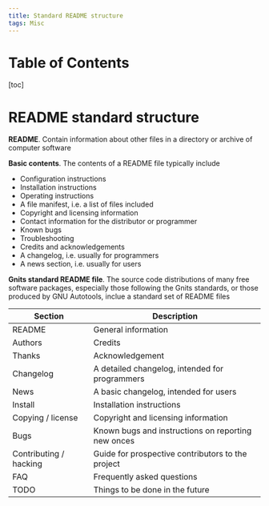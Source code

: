 ```yaml
---
title: Standard README structure
tags: Misc
---
```


# Table of Contents
[toc]

# README standard structure
**README**. Contain information about other files in a directory or archive of computer software

**Basic contents**. The contents of a README file typically include
* Configuration instructions
* Installation instructions
* Operating instructions
* A file manifest, i.e. a list of files included
* Copyright and licensing information
* Contact information for the distributor or programmer
* Known bugs
* Troubleshooting
* Credits and acknowledgements
* A changelog, i.e. usually for programmers
* A news section, i.e. usually for users

**Gnits standard README file**. The source code distributions of many free software packages, especially those following the Gnits standards, or those produced by GNU Autotools, inclue a standard set of README files

| Section | Description |
| --- | --- |
| README | General information |
| Authors | Credits |
| Thanks | Acknowledgement |
| Changelog | A detailed changelog, intended for programmers |
| News | A basic changelog, intended for users |
| Install | Installation instructions |
| Copying / license | Copyright and licensing information |
| Bugs | Known bugs and instructions on reporting new onces |
| Contributing / hacking | Guide for prospective contributors to the project |
| FAQ | Frequently asked questions |
| TODO | Things to be done in the future 